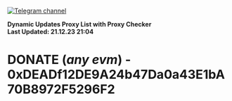 [![Telegram channel](https://img.shields.io/endpoint?url=https://runkit.io/damiankrawczyk/telegram-badge/branches/master?url=https://t.me/n4z4v0d)](https://t.me/n4z4v0d) 

**Dynamic Updates Proxy List with Proxy Checker**  
**Last Updated: 21.12.23 21:04**

# DONATE (_any evm_) - 0xDEADf12DE9A24b47Da0a43E1bA70B8972F5296F2
